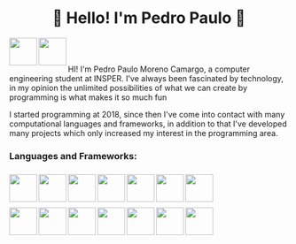 <h1 align = "center">👋 Hello! I'm Pedro Paulo 👋</h1>

<a href="https://www.linkedin.com/in/pedro-paulo-moreno-camargo-93945a177?lipi=urn%3Ali%3Apage%3Ad_flagship3_profile_view_base_contact_details%3B46mJblmxTy6S7qZ3ydNs4Q%3D%3D" target="blank"><img align="left" src="https://cdn-icons-png.flaticon.com/512/3536/3536505.png" height="50"/></a>
<a href="https://www.instagram.com/pedro_camargo95/" target="blank"><img align="left" src="https://cdn-icons-png.flaticon.com/512/2111/2111463.png" height="50" /></a>
</br>
</br>

<p> HI! I'm Pedro Paulo Moreno Camargo, a computer engineering student at INSPER. I've always been fascinated by technology, in my opinion the unlimited possibilities of what we can create by programming is what makes it so much fun  </p>
<p>I started programming at 2018, since then I've come into contact with many computational languages and frameworks, in addition to that I've developed many projects which only increased my interest in the programming area.  </p>

<h3>Languages and Frameworks: <h3> 
   <img align="left" src="https://cdn-icons-png.flaticon.com/512/5968/5968350.png" height="50"/>
   <img align="left" src="https://cdn-icons-png.flaticon.com/512/3536/3536505.png" height="50"/>
   <img align="left" src="https://cdn-icons-png.flaticon.com/512/3536/3536505.png" height="50"/>
   <img align="left" src="https://cdn-icons-png.flaticon.com/512/3536/3536505.png" height="50"/>
   <img align="left" src="https://cdn-icons-png.flaticon.com/512/3536/3536505.png" height="50"/>
   <img align="left" src="https://cdn-icons-png.flaticon.com/512/3536/3536505.png" height="50"/>
   <img align="left" src="https://cdn-icons-png.flaticon.com/512/3536/3536505.png" height="50"/><br/><br/><br/>
   <img align="left" src="https://cdn-icons-png.flaticon.com/512/3536/3536505.png" height="50"/>
   <img align="left" src="https://cdn-icons-png.flaticon.com/512/3536/3536505.png" height="50"/>
   <img align="left" src="https://cdn-icons-png.flaticon.com/512/3536/3536505.png" height="50"/>
   <img align="left" src="https://cdn-icons-png.flaticon.com/512/3536/3536505.png" height="50"/>
   <img align="left" src="https://cdn-icons-png.flaticon.com/512/3536/3536505.png" height="50"/>
   <img align="left" src="https://cdn-icons-png.flaticon.com/512/3536/3536505.png" height="50"/>
   <img align="left" src="https://cdn-icons-png.flaticon.com/512/3536/3536505.png" height="50"/>



